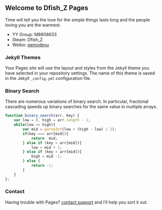 ## Welcome to Dfish_Z Pages

Time will tell you the love for the simple things lasts long and the people loving you are the warmest.

- YY Group: M8808633
- Steam: Dfish_Z
- Weibo: [pemodeyu](http://weibo.com/penmodeyu)

### Jekyll Themes

Your Pages site will use the layout and styles from the Jekyll theme you have selected in your repository settings. The name of this theme is saved in the Jekyll `_config.yml` configuration file.

### Binary Search

There are numerous variations of binary search. In particular, fractional cascading speeds up binary searches for the same value in multiple arrays.

```javascript
function binary_search(arr, key) {
    var low = 0, high = arr.length - 1;
    while(low <= high){
        var mid = parseInt(low + (high - low) / 2); 
        if(key === arr[mid]){
            return  mid;
        } else if (key > arr[mid]){
            low = mid + 1;
        } else if (key < arr[mid]){
            high = mid -1;
        } else {
            return -1;
        }
    }
};
```

### Contact

Having trouble with Pages? [contact support](mailto:065193@163.com) and I’ll help you sort it out.

